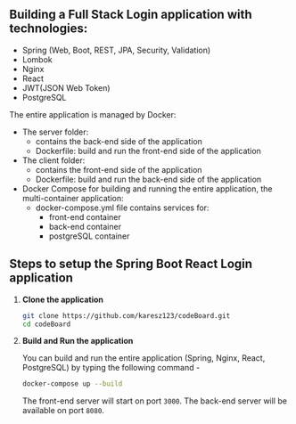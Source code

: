 ## Building a Full Stack Login application with technologies:
- Spring (Web, Boot, REST, JPA, Security, Validation)
- Lombok
- Nginx
- React
- JWT(JSON Web Token)
- PostgreSQL

The entire application is managed by Docker:
- The server folder:
  - contains the back-end side of the application
  - Dockerfile: build and run the front-end side of the application
- The client folder:
  - contains the front-end side of the application
  - Dockerfile: build and run the back-end side of the application
- Docker Compose for building and running the entire application, the multi-container application:
  -  docker-compose.yml file contains services for:
		-	front-end container
		-	back-end container
		-	postgreSQL container


## Steps to setup the Spring Boot React Login application

1. **Clone the application**

	```bash
	git clone https://github.com/karesz123/codeBoard.git
	cd codeBoard
	```

2. **Build and Run the application**

	You can build and run the entire application (Spring, Nginx, React, PostgreSQL) by typing the following command -

	```bash
	docker-compose up --build
	```
	
	The front-end server will start on port `3000`.
	The back-end server will be available on port `8080`.


